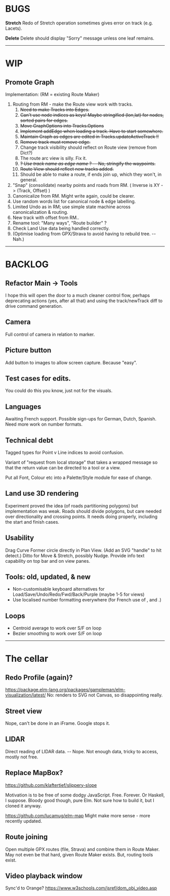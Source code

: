 
# BUGS

**Stretch** Redo of Stretch operation sometimes gives error on track (e.g. Lacets).

**Delete** Delete should display "Sorry" message unless one leaf remains.

--- 

# WIP

## Promote Graph

Implementation: (RM = existing Route Maker)

1. Routing from RM - make the Route view work with tracks.
   1. ~~Need to make Tracks into Edges.~~
   2. ~~Can't use node indices as keys! Maybe stringified (lon,lat) for nodes, sorted pairs for edges.~~
   3. ~~Move GraphOptions into Tracks.Options~~
   4. ~~Implement addEdge when loading a track. Have to start somewhere.~~
   5. ~~Maintain Graph as edges are edited in Tracks.updateActiveTrack !!~~
   6. ~~Remove track must remove edge.~~
   7. Change track visibility should reflect on Route view (remove from Dict?)
   8. The route arc view is silly. Fix it.
   9. ~~? _Use track name as edge name_ ? -- No, stringify the waypoints.~~
   10. ~~Route View should reflect new tracks added.~~
   12. Should be able to make a route, if ends join up, which they won't, in general.
2. "Snap" (consolidate) nearby points and roads from RM. ( Inverse is XY -> (Track, Offset) )
4. Canonicalize from RM. Might write again, could be clearer.
5. Use random words list for canonical node & edge labelling. 
3. Limited Undo as in RM; use simple state machine across canonicalization & routing.
6. New track with offset from RM..
7. Rename tool: "Many ways", "Route builder" ?
8. Check Land Use data being handled correctly.
9. (Optimise loading from GPX/Strava to avoid having to rebuild tree. -- Nah.)

---

# BACKLOG

## Refactor Main -> Tools

I hope this will open the door to a much cleaner control flow, perhaps deprecating
actions (yes, after all that) and using the track/newTrack diff to drive command generation.

## Camera

Full control of camera in relation to marker.

## Picture button

Add button to images to allow screen capture. Because "easy".

## Test cases for edits.

You could do this you know, just not for the visuals.

## Languages

Awaiting French support.
Possible sign-ups for German, Dutch, Spanish.
Need more work on number formats.

## Technical debt

Tagged types for Point v Line indices to avoid confusion.

Variant of "request from local storage" that takes a wrapped message so that the return value
can be directed to a tool or a view.

Put all Font, Colour etc into a Palette/Style module for ease of change.

## Land use 3D rendering

Experiment proved the idea (of roads partitioning polygons) but implementation was weak.
Roads should divide polygons, but care needed over directionality and crossing points.
It needs doing properly, including the start and finish cases.

## Usability

Drag Curve Former circle directly in Plan View. (Add an SVG "handle" to hit detect.)
Ditto for Move & Stretch, possibly Nudge.
Provide info text capability on top bar and on view panes.

## Tools: old, updated, & new

- Non-customisable keyboard alternatives for Load/Save/Undo/Redo/Fwd/Back/Purple (maybe 1-5 for views)
- Use localised number formatting everywhere (for French use of , and .)

## Loops

- Centroid average to work over S/F on loop
- Bezier smoothing to work over S/F on loop

---

# The cellar

## Redo Profile (again)?

https://package.elm-lang.org/packages/gampleman/elm-visualization/latest/
No: renders to SVG not Canvas, so disappointing really.

## Street view

Nope, can't be done in an iFrame. Google stops it.

## LIDAR

Direct reading of LIDAR data.
-- Nope. Not enough data, tricky to access, mostly not free.

## Replace MapBox?

https://github.com/klaftertief/slippery-slope

Motivation is to be free of some dodgy JavaScript.
Free. Forever.
Or Haskell, I suppose.
Bloody good though, pure Elm.
Not sure how to build it, but I cloned it anyway.

https://github.com/lucamug/elm-map
Might make more sense - more recently updated.

## Route joining

Open multiple GPX routes (file, Strava) and combine them in Route Maker.
May not even be that hard, given Route Maker exists.
But, routing tools exist.

## Video playback window

Sync'd to Orange?
https://www.w3schools.com/jsref/dom_obj_video.asp


